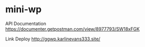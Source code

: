 # mini-wp

API Documentation
https://documenter.getpostman.com/view/8977793/SW18xFGK

Link Deploy
http://ggwp.karlinevans333.site/